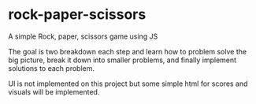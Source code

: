 # rock-paper-scissors
A simple Rock, paper, scissors game using JS

The goal is two breakdown each step and learn how to problem solve the big picture, break it down into smaller problems, and finally implement solutions to each problem. 

UI is not implemented on this project but some simple html for scores and visuals will be implemented. 
